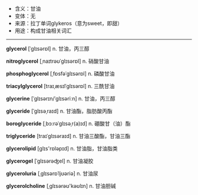 - <span class="definition">含义：甘油</span>
- <span class="definition">变体：无</span>
- <span class="definition">来源：拉丁单词glykeros（意为sweet，即甜）</span>
- <span class="definition">用途：构成甘油相关词汇</span>

---

<span class="vocabulary">**glycerol**</span> [ˈɡlɪsərɒl] n. 甘油，丙三醇

<span class="vocabulary">**nitroglycerol**</span> [ˌnaɪtrəʊˈɡlɪsərɒl] n. 硝酸甘油

<span class="vocabulary">**phosphoglycerol**</span> [ˌfɒsfəˈɡlɪsərɒl] n. 磷酸甘油

<span class="vocabulary">**triacylglycerol**</span> [traɪˌæsɪlˈglɪsərɒl] n. 三酰甘油

<span class="vocabulary">**glycerine**</span> [ˈɡlɪsərɪn/ˈɡlɪsəriːn] n. 甘油，丙三醇

<span class="vocabulary">**glyceride**</span> [ˈɡlɪsəˌraɪd] n. 甘油酯，脂肪酸丙酯

<span class="vocabulary">**boroglyceride**</span> [ˌbɔ:rəˈɡlɪsəˌr(a)ɪd] n. 硼酸甘（油）酯

<span class="vocabulary">**triglyceride**</span> [traɪˈɡlɪsəraɪd] n. 甘油三酸酯，甘油三酯

<span class="vocabulary">**glycerolipid**</span> [ɡlɪs'rɒlәpɪd] n. 甘油脂，甘油脂类

<span class="vocabulary">**glycerogel**</span> [ˈglɪsərəʤel] n. 甘油凝胶

<span class="vocabulary">**glyceroluria**</span> [ˌglɪsərɒˈljʊəriə] n. 甘油尿

<span class="vocabulary">**glycerolcholine**</span> [ˌglɪsәrəʊ'kəʊlɪn] n. 甘油胆碱

